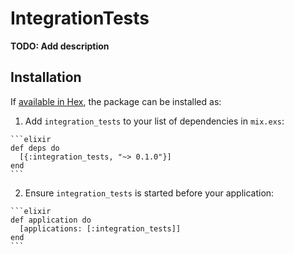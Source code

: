 # IntegrationTests

**TODO: Add description**

## Installation

If [available in Hex](https://hex.pm/docs/publish), the package can be installed as:

  1. Add `integration_tests` to your list of dependencies in `mix.exs`:

    ```elixir
    def deps do
      [{:integration_tests, "~> 0.1.0"}]
    end
    ```

  2. Ensure `integration_tests` is started before your application:

    ```elixir
    def application do
      [applications: [:integration_tests]]
    end
    ```

